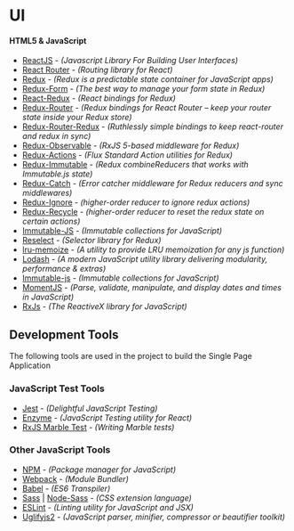 # UI

#### HTML5 & JavaScript
* [ReactJS](https://facebook.github.io/react/) - *(Javascript Library For Building User Interfaces)*
* [React Router](https://github.com/reactjs/react-router) - *(Routing library for React)*
* [Redux](http://redux.js.org/index.html) - *(Redux is a predictable state container for JavaScript apps)*
* [Redux-Form](http://redux-form.com/) - *(The best way to manage your form state in Redux)*
* [React-Redux](https://github.com/reactjs/react-redux) - *(React bindings for Redux)*
* [Redux-Router](https://github.com/acdlite/redux-router) - *(Redux bindings for React Router – keep your router state inside your Redux store)*
* [Redux-Router-Redux](https://github.com/reactjs/react-router-redux) - *(Ruthlessly simple bindings to keep react-router and redux in sync)*
* [Redux-Observable](https://redux-observable.js.org/) - *(RxJS 5-based middleware for Redux)*
* [Redux-Actions](https://github.com/acdlite/redux-actions) - *(Flux Standard Action utilities for Redux)*
* [Redux-Immutable](https://github.com/gajus/redux-immutable) - *(Redux combineReducers that works with Immutable.js state)*
* [Redux-Catch](https://github.com/PlatziDev/redux-catch) - *(Error catcher middleware for Redux reducers and sync middlewares)*
* [Redux-Ignore](https://github.com/omnidan/redux-ignore) - *(higher-order reducer to ignore redux actions)*
* [Redux-Recycle](https://github.com/omnidan/redux-recycle) - *(higher-order reducer to reset the redux state on certain actions)*
* [Immutable-JS](https://facebook.github.io/immutable-js/) - *(Immutable collections for JavaScript)* 
* [Reselect](https://github.com/reactjs/reselect) - *(Selector library for Redux)* 
* [lru-memoize](https://github.com/reactjs/reselect) - *(A utility to provide LRU memoization for any js function)*
* [Lodash](https://lodash.com/docs/4.17.2) - *(A modern JavaScript utility library delivering modularity, performance & extras)*
* [Immutable-js](https://facebook.github.io/immutable-js/) - *(Immutable collections for JavaScript)*
* [MomentJS](https://momentjs.com) - *(Parse, validate, manipulate, and display dates and times in JavaScript)*
* [RxJs](http://reactivex.io/rxjs/) - *(The ReactiveX library for JavaScript)*

## Development Tools

The following tools are used in the project to build the Single Page Application

### JavaScript Test Tools
* [Jest](https://facebook.github.io/jest/) - *(Delightful JavaScript Testing)*
* [Enzyme](http://airbnb.io/enzyme/) - *(JavaScript Testing utility for React)*
* [RxJS Marble Test](https://github.com/ReactiveX/rxjs/blob/master/doc/writing-marble-tests.md) - *(Writing Marble tests)*

### Other JavaScript Tools

* [NPM](https://www.npmjs.com/) - *(Package manager for JavaScript)*
* [Webpack](https://webpack.github.io/) - *(Module Bundler)*
* [Babel](https://babeljs.io/) - *(ES6 Transpiler)*
* [Sass](http://sass-lang.com/) | [Node-Sass](https://www.npmjs.com/package/node-sass) - *(CSS extension language)*
* [ESLint](http://eslint.org/) - *(Linting utility for JavaScript and JSX)*
* [Uglifyjs2](https://github.com/mishoo/UglifyJS2) - *(JavaScript parser, minifier, compressor or beautifier toolkit)*
